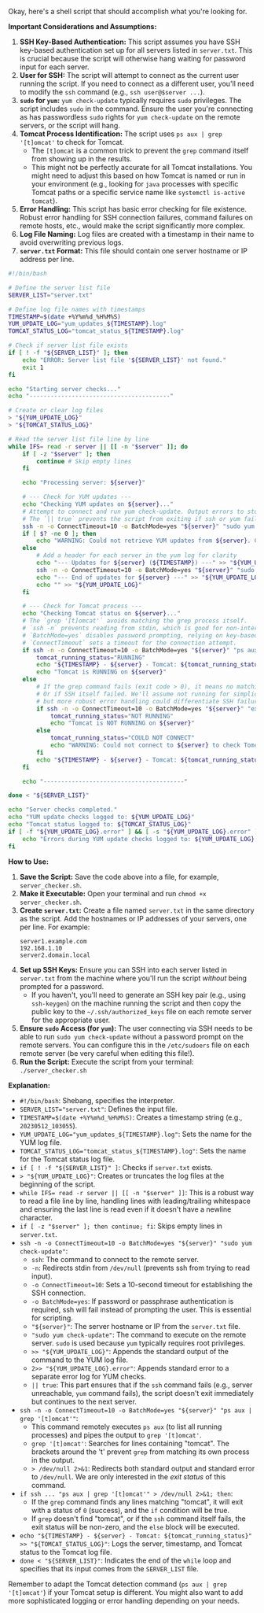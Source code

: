 Okay, here's a shell script that should accomplish what you're looking for.

**Important Considerations and Assumptions:**

1.  **SSH Key-Based Authentication:** This script assumes you have SSH key-based authentication set up for all servers listed in `server.txt`. This is crucial because the script will otherwise hang waiting for password input for each server.
2.  **User for SSH:** The script will attempt to connect as the current user running the script. If you need to connect as a different user, you'll need to modify the `ssh` command (e.g., `ssh user@$server ...`).
3.  **`sudo` for `yum`:** `yum check-update` typically requires `sudo` privileges. The script includes `sudo` in the command. Ensure the user you're connecting as has passwordless `sudo` rights for `yum check-update` on the remote servers, or the script will hang.
4.  **Tomcat Process Identification:** The script uses `ps aux | grep '[t]omcat'` to check for Tomcat.
    * The `[t]omcat` is a common trick to prevent the `grep` command itself from showing up in the results.
    * This might not be perfectly accurate for all Tomcat installations. You might need to adjust this based on how Tomcat is named or run in your environment (e.g., looking for `java` processes with specific Tomcat paths or a specific service name like `systemctl is-active tomcat`).
5.  **Error Handling:** This script has basic error checking for file existence. Robust error handling for SSH connection failures, command failures on remote hosts, etc., would make the script significantly more complex.
6.  **Log File Naming:** Log files are created with a timestamp in their name to avoid overwriting previous logs.
7.  **`server.txt` Format:** This file should contain one server hostname or IP address per line.

```bash
#!/bin/bash

# Define the server list file
SERVER_LIST="server.txt"

# Define log file names with timestamps
TIMESTAMP=$(date +%Y%m%d_%H%M%S)
YUM_UPDATE_LOG="yum_updates_${TIMESTAMP}.log"
TOMCAT_STATUS_LOG="tomcat_status_${TIMESTAMP}.log"

# Check if server list file exists
if [ ! -f "${SERVER_LIST}" ]; then
    echo "ERROR: Server list file '${SERVER_LIST}' not found."
    exit 1
fi

echo "Starting server checks..."
echo "----------------------------------------"

# Create or clear log files
> "${YUM_UPDATE_LOG}"
> "${TOMCAT_STATUS_LOG}"

# Read the server list file line by line
while IFS= read -r server || [[ -n "$server" ]]; do
    if [ -z "$server" ]; then
        continue # Skip empty lines
    fi

    echo "Processing server: ${server}"

    # --- Check for YUM updates ---
    echo "Checking YUM updates on ${server}..."
    # Attempt to connect and run yum check-update. Output errors to stderr.
    # The `|| true` prevents the script from exiting if ssh or yum fails on one server.
    ssh -n -o ConnectTimeout=10 -o BatchMode=yes "${server}" "sudo yum check-update" >> "${YUM_UPDATE_LOG}" 2>> "${YUM_UPDATE_LOG}.error" || true
    if [ $? -ne 0 ]; then
        echo "WARNING: Could not retrieve YUM updates from ${server}. Check ${YUM_UPDATE_LOG}.error" | tee -a "${YUM_UPDATE_LOG}"
    else
        # Add a header for each server in the yum log for clarity
        echo "--- Updates for ${server} (${TIMESTAMP}) ---" >> "${YUM_UPDATE_LOG}"
        ssh -n -o ConnectTimeout=10 -o BatchMode=yes "${server}" "sudo yum check-update" >> "${YUM_UPDATE_LOG}" 2>/dev/null || true
        echo "--- End of updates for ${server} ---" >> "${YUM_UPDATE_LOG}"
        echo "" >> "${YUM_UPDATE_LOG}"
    fi

    # --- Check for Tomcat process ---
    echo "Checking Tomcat status on ${server}..."
    # The `grep '[t]omcat'` avoids matching the grep process itself.
    # `ssh -n` prevents reading from stdin, which is good for non-interactive commands.
    # `BatchMode=yes` disables password prompting, relying on key-based auth.
    # `ConnectTimeout` sets a timeout for the connection attempt.
    if ssh -n -o ConnectTimeout=10 -o BatchMode=yes "${server}" "ps aux | grep '[t]omcat'" > /dev/null 2>&1; then
        tomcat_running_status="RUNNING"
        echo "${TIMESTAMP} - ${server} - Tomcat: ${tomcat_running_status}" >> "${TOMCAT_STATUS_LOG}"
        echo "Tomcat is RUNNING on ${server}"
    else
        # If the grep command fails (exit code > 0), it means no matching process was found.
        # Or if SSH itself failed. We'll assume not running for simplicity here,
        # but more robust error handling could differentiate SSH failure from no process.
        if ssh -n -o ConnectTimeout=10 -o BatchMode=yes "${server}" "exit 0" > /dev/null 2>&1; then # Check if server is reachable
            tomcat_running_status="NOT RUNNING"
            echo "Tomcat is NOT RUNNING on ${server}"
        else
            tomcat_running_status="COULD NOT CONNECT"
            echo "WARNING: Could not connect to ${server} to check Tomcat status."
        fi
        echo "${TIMESTAMP} - ${server} - Tomcat: ${tomcat_running_status}" >> "${TOMCAT_STATUS_LOG}"
    fi

    echo "----------------------------------------"

done < "${SERVER_LIST}"

echo "Server checks completed."
echo "YUM update checks logged to: ${YUM_UPDATE_LOG}"
echo "Tomcat status logged to: ${TOMCAT_STATUS_LOG}"
if [ -f "${YUM_UPDATE_LOG}.error" ] && [ -s "${YUM_UPDATE_LOG}.error" ]; then
    echo "Errors during YUM update checks logged to: ${YUM_UPDATE_LOG}.error"
fi
```

**How to Use:**

1.  **Save the Script:** Save the code above into a file, for example, `server_checker.sh`.
2.  **Make it Executable:** Open your terminal and run `chmod +x server_checker.sh`.
3.  **Create `server.txt`:** Create a file named `server.txt` in the same directory as the script. Add the hostnames or IP addresses of your servers, one per line. For example:
    ```
    server1.example.com
    192.168.1.10
    server2.domain.local
    ```
4.  **Set up SSH Keys:** Ensure you can SSH into each server listed in `server.txt` from the machine where you'll run the script *without* being prompted for a password.
    * If you haven't, you'll need to generate an SSH key pair (e.g., using `ssh-keygen`) on the machine running the script and then copy the public key to the `~/.ssh/authorized_keys` file on each remote server for the appropriate user.
5.  **Ensure `sudo` Access (for `yum`):** The user connecting via SSH needs to be able to run `sudo yum check-update` without a password prompt on the remote servers. You can configure this in the `/etc/sudoers` file on each remote server (be very careful when editing this file!).
6.  **Run the Script:** Execute the script from your terminal: `./server_checker.sh`

**Explanation:**

* `#!/bin/bash`: Shebang, specifies the interpreter.
* `SERVER_LIST="server.txt"`: Defines the input file.
* `TIMESTAMP=$(date +%Y%m%d_%H%M%S)`: Creates a timestamp string (e.g., `20230512_103055`).
* `YUM_UPDATE_LOG="yum_updates_${TIMESTAMP}.log"`: Sets the name for the YUM log file.
* `TOMCAT_STATUS_LOG="tomcat_status_${TIMESTAMP}.log"`: Sets the name for the Tomcat status log file.
* `if [ ! -f "${SERVER_LIST}" ]`: Checks if `server.txt` exists.
* `> "${YUM_UPDATE_LOG}"`: Creates or truncates the log files at the beginning of the script.
* `while IFS= read -r server || [[ -n "$server" ]]`: This is a robust way to read a file line by line, handling lines with leading/trailing whitespace and ensuring the last line is read even if it doesn't have a newline character.
* `if [ -z "$server" ]; then continue; fi`: Skips empty lines in `server.txt`.
* `ssh -n -o ConnectTimeout=10 -o BatchMode=yes "${server}" "sudo yum check-update"`:
    * `ssh`: The command to connect to the remote server.
    * `-n`: Redirects stdin from `/dev/null` (prevents ssh from trying to read input).
    * `-o ConnectTimeout=10`: Sets a 10-second timeout for establishing the SSH connection.
    * `-o BatchMode=yes`: If password or passphrase authentication is required, ssh will fail instead of prompting the user. This is essential for scripting.
    * `"${server}"`: The server hostname or IP from the `server.txt` file.
    * `"sudo yum check-update"`: The command to execute on the remote server. `sudo` is used because `yum` typically requires root privileges.
    * `>> "${YUM_UPDATE_LOG}"`: Appends the standard output of the command to the YUM log file.
    * `2>> "${YUM_UPDATE_LOG}.error"`: Appends standard error to a separate error log for YUM checks.
    * `|| true`: This part ensures that if the `ssh` command fails (e.g., server unreachable, `yum` command fails), the script doesn't exit immediately but continues to the next server.
* `ssh -n -o ConnectTimeout=10 -o BatchMode=yes "${server}" "ps aux | grep '[t]omcat'"`:
    * This command remotely executes `ps aux` (to list all running processes) and pipes the output to `grep '[t]omcat'`.
    * `grep '[t]omcat'`: Searches for lines containing "tomcat". The brackets around the 't' prevent `grep` from matching its own process in the output.
    * `> /dev/null 2>&1`: Redirects both standard output and standard error to `/dev/null`. We are only interested in the *exit status* of this command.
* `if ssh ... "ps aux | grep '[t]omcat'" > /dev/null 2>&1; then`:
    * If the `grep` command finds any lines matching "tomcat", it will exit with a status of `0` (success), and the `if` condition will be true.
    * If `grep` doesn't find "tomcat", or if the `ssh` command itself fails, the exit status will be non-zero, and the `else` block will be executed.
* `echo "${TIMESTAMP} - ${server} - Tomcat: ${tomcat_running_status}" >> "${TOMCAT_STATUS_LOG}"`: Logs the server, timestamp, and Tomcat status to the Tomcat log file.
* `done < "${SERVER_LIST}"`: Indicates the end of the `while` loop and specifies that its input comes from the `SERVER_LIST` file.

Remember to adapt the Tomcat detection command (`ps aux | grep '[t]omcat'`) if your Tomcat setup is different. You might also want to add more sophisticated logging or error handling depending on your needs.
